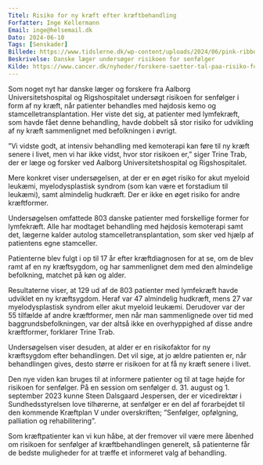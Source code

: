 ```yaml
---
Titel: Risiko for ny kræft efter kræftbehandling
Forfatter: Inge Kellermann
Email: inge@helsemail.dk
Dato: 2024-06-10
Tags: [Senskader]
Billede: https://www.tidslerne.dk/wp-content/uploads/2024/06/pink-ribbon-3715345_1280-560x416.jpg
Beskrivelse: Danske læger undersøger risikoen for senfølger
Kilde: https://www.cancer.dk/nyheder/forskere-saetter-tal-paa-risiko-for-ny-kraeft-efter-behandling-for-lymfekraeft/
---
```


Som noget nyt har danske læger og forskere fra Aalborg Universitetshospital og Rigshospitalet undersøgt risikoen for senfølger i form af ny kræft, når patienter behandles med højdosis kemo og stamcelletransplantation. Her viste det sig, at patienter med lymfekræft, som havde fået denne behandling, havde dobbelt så stor risiko for udvikling af ny kræft sammenlignet med befolkningen i øvrigt.

”Vi vidste godt, at intensiv behandling med kemoterapi kan føre til ny kræft senere i livet, men vi har ikke vidst, hvor stor risikoen er,” siger Trine Trab, der er læge og forsker ved Aalborg Universitetshospital og Rigshospitalet.

Mere konkret viser undersøgelsen, at der er en øget risiko for akut myeloid leukæmi, myelodysplastisk syndrom (som kan være et forstadium til leukæmi), samt almindelig hudkræft. Der er ikke en øget risiko for andre kræftformer.

Undersøgelsen omfattede 803 danske patienter med forskellige former for lymfekræft. Alle har modtaget behandling med højdosis kemoterapi samt det, lægerne kalder autolog stamcelletransplantation, som sker ved hjælp af patientens egne stamceller.

Patienterne blev fulgt i op til 17 år efter kræftdiagnosen for at se, om de blev ramt af en ny kræftsygdom, og har sammenlignet dem med den almindelige befolkning, matchet på køn og alder.

Resultaterne viser, at 129 ud af de 803 patienter med lymfekræft havde udviklet en ny kræftsygdom. Heraf var 47 almindelig hudkræft, mens 27 var myelodysplastisk syndrom eller akut myeloid leukæmi. Derudover var der 55 tilfælde af andre kræftformer, men når man sammenlignede over tid med baggrundsbefolkningen, var der altså ikke en overhyppighed af disse andre kræftformer, forklarer Trine Trab.

Undersøgelsen viser desuden, at alder er en risikofaktor for ny kræftsygdom efter behandlingen. Det vil sige, at jo ældre patienten er, når behandlingen gives, desto større er risikoen for at få ny kræft senere i livet.

Den nye viden kan bruges til at informere patienter og til at tage højde for risikoen for senfølger. På en session om senfølger d. 31. august og 1. september 2023 kunne Steen Dalsgaard Jespersen, der er vicedirektør i Sundhedsstyrelsen love tilhørerne, at senfølger er en del af forarbejdet til den kommende Kræftplan V under overskriften; ”Senfølger, opfølgning, palliation og rehabilitering”.

Som kræftpatienter kan vi kun håbe, at der fremover vil være mere åbenhed om risikoen for senfølger af kræftbehandlingen generelt, så patienterne får de bedste muligheder for at træffe et informeret valg af behandling.